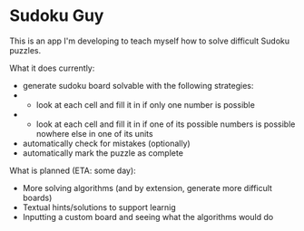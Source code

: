 # Sudoku Guy

This is an app I'm developing to teach myself how to solve difficult Sudoku puzzles.

What it does currently:
* generate sudoku board solvable with the following strategies:
* * look at each cell and fill it in if only one number is possible
* * look at each cell and fill it in if one of its possible numbers is possible nowhere else in one of its units
* automatically check for mistakes (optionally)
* automatically mark the puzzle as complete

What is planned (ETA: some day):
* More solving algorithms (and by extension, generate more difficult boards)
* Textual hints/solutions to support learnig
* Inputting a custom board and seeing what the algorithms would do
